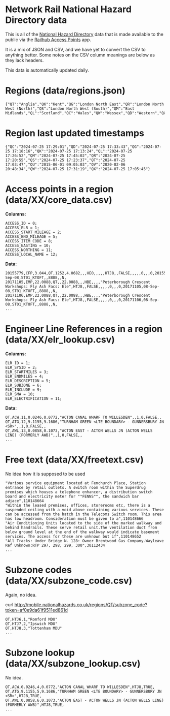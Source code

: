 # Network Rail National Hazard Directory data

This is all of the [National Hazard Directory](https://on-trac.co.uk/nhd/) data that is made available to the public via the [Railhub Access Points](https://play.google.com/store/apps/details?id=uk.co.ontrac.accesspoints) app.

It is a mix of JSON and CSV, and we have yet to convert the CSV to anything better. Some notes on the CSV column meanings are below as they lack headers.

This data is automatically updated daily.

# Regions (data/regions.json)
```
{"QT":"Anglia","QK":"Kent","QG":"London North East","QR":"London North West (North)","QS":"London North West (South)","QM":"East Midlands","QL":"Scotland","QC":"Wales","QW":"Wessex","QD":"Western","QX":"CVL"}```
```

# Region last updated timestamps
```
{"QC":"2024-07-25 17:29:01","QD":"2024-07-25 17:33:43","QG":"2024-07-25 17:18:16","QK":"2024-07-25 17:13:24","QL":"2024-07-25 17:26:52","QM":"2024-07-25 17:45:02","QR":"2024-07-25 17:20:55","QS":"2024-07-25 17:23:37","QT":"2024-07-25 17:03:47","QU":"2015-06-01 09:05:03","QV":"2020-02-06 20:48:34","QW":"2024-07-25 17:31:19","QX":"2024-07-25 17:05:45"}
```

# Access points in a region (data/XX/core_data.csv)
**Columns:**
``` 
ACCESS_ID = 0;
ACCESS_ELR = 1;
ACCESS_START_MILEAGE = 2;
ACCESS_END_MILEAGE = 5;
ACCESS_ITEM_CODE = 8;
ACCESS_EASTING = 10;
ACCESS_NORTHING = 11;
ACCESS_LOCAL_NAME = 12;
```
**Data:**
```
20155779,CFP,3.044,QT,1252,4.0682,,,HEO,,,,,HTJ8,,FALSE,,,,,0,,,0,20155779,08-Sep-08,ST01_KTOFT,,8888,,N,
20171105,EMP,22.0088,QT,,22.0088,,,HBE,,,,"Peterborough Crescent Workshops: Fly Ash Facs: Ele",HTJ8,,FALSE,,,,,0,,,0,20171105,08-Sep-08,ST01_KTOFT,,8888,,N,
20171106,EMP,22.0088,QT,,22.0088,,,HBE,,,,"Peterborough Crescent Workshops: Fly Ash Facs: Ele",HTJ8,,FALSE,,,,,0,,,0,20171106,08-Sep-08,ST01_KTOFT,,8888,,N,
...
```

# Engineer Line References in a region (data/XX/elr_lookup.csv)
**Columns:**
```
ELR_ID = 1;
ELR_SYSID = 2;
ELR_STARTMILES = 3;
ELR_ENDMILES = 4;
ELR_DESCRIPTION = 5;
ELR_SUBZONE = 6;
ELR_INCLUDE = 9;
ELR_SMA = 10;
ELR_ELECTRIFICATION = 11;
```

**Data:**
```
QT,ACW,11,0.0246,0.0772,"ACTON CANAL WHARF TO WILLESDEN",,1,0,FALSE,,
QT,ATG,12,9.1155,9.1686,"TURNHAM GREEN <LTE BOUNDARY> - GUNNERSBURY JN <SR>",,1,0,FALSE,,
QT,AWL,13,0.0858,0.1073,"ACTON EAST - ACTON WELLS JN (ACTON WELLS LINE) (FORMERLY AWB)",,1,0,FALSE,,
...
```

# Free text (data/XX/freetext.csv)
No idea how it is supposed to be used

```
"Various service equipment located at Fenchurch Place, Station entrance by retail outlets. A switch room within the Superdrug premises which houses a telephone enhancer, a distribution switch board and electricity meter for ""FENNS"", the sandwich bar adjace",110148664
"Within the leased premises, offices, storerooms etc, there is a suspended ceiling with a void above containing various services. These can be accessed from the hatch in the Telecoms Switch room. This area has low headroom. Consideration must be given to a",110148666
"Air Conditioning Units located to the side of the marked walkway and behind handrails. These serve retail unit.The ventilation duct from below ground level at the end of the walkway would indicate basement services. The access for these are unknown but if",110148652
"All Tracks: Under Bridge N. 128: Owner Brentwood Gas Company.Wayleave Ref Unknown:RTP 297, 298, 299, 300",30112434
...
```

# Subzone codes (data/XX/subzone_code.csv)
Again, no idea.

curl http://mobile.nationalhazards.co.uk/regions/QT/subzone_code?token=af0e9da61f9511ed861d

```
QT,HTJ6,1,"Romford MDU"
QT,HTJ7,2,"Ipswich MDU"
QT,HTJ8,3,"Tottenham MDU"
...
```

# Subzone lookup (data/XX/subzone_lookup.csv)
No idea.

```
QT,ACW,0.0246,4,0.0772,"ACTON CANAL WHARF TO WILLESDEN",HTJ8,TRUE,
QT,ATG,9.1155,5,9.1686,"TURNHAM GREEN <LTE BOUNDARY> - GUNNERSBURY JN <SR>",HTJ8,TRUE,
QT,AWL,0.0858,6,0.1073,"ACTON EAST - ACTON WELLS JN (ACTON WELLS LINE) (FORMERLY AWB)",HTJ8,TRUE,
...
```
